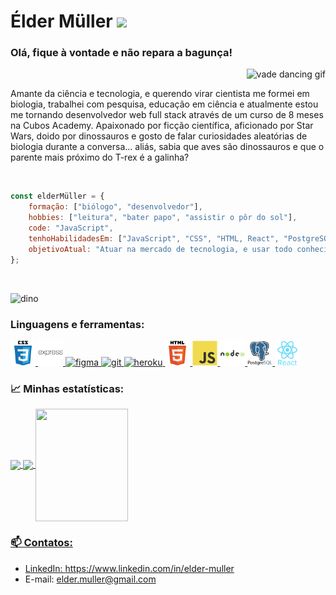 # Élder Müller <img src=https://user-images.githubusercontent.com/94017088/170396915-44a293fa-9180-421d-b6e8-8691e934fb24.gif width="29px">

### Olá, fique à vontade e não repara a bagunça! <!-- <img src="https://github.com/TheDudeThatCode/TheDudeThatCode/blob/master/Assets/Hi.gif" width="1px">  -->

<img align="right" padding-left= "11px" alt="vade dancing gif" src="https://user-images.githubusercontent.com/94017088/170401486-bd4b00b5-7128-4fb3-8900-9d658daf6494.gif">

<br>

Amante da ciência e tecnologia, e querendo virar cientista me formei em biologia, trabalhei com pesquisa, educação em ciência e atualmente estou me tornando desenvolvedor web full stack através de um curso de 8 meses na Cubos Academy.
Apaixonado por ficção científica, aficionado por Star Wars, doido por dinossauros e gosto de falar curiosidades aleatórias de biologia durante a conversa... aliás, sabia que aves são dinossauros e que o parente mais próximo do T-rex é a galinha?

<br>

```javascript
const elderMüller = {
    formação: ["biólogo", "desenvolvedor"],
    hobbies: ["leitura", "bater papo", "assistir o pôr do sol"],
    code: "JavaScript",
    tenhoHabilidadesEm: ["JavaScript", "CSS", "HTML, React", "PostgreSQL"],
    objetivoAtual: "Atuar na mercado de tecnologia, e usar todo conhecimento adquirido até aqui para transformação de realidades"
};
```

<br>

![dino](https://user-images.githubusercontent.com/94017088/170399592-32c9a6b9-c4ec-46b5-8c35-ecdfe97c6d27.gif)

### Linguagens e ferramentas:

<p align="left"> <a href="https://www.w3schools.com/css/" target="_blank"> <img src="https://raw.githubusercontent.com/devicons/devicon/master/icons/css3/css3-original-wordmark.svg" alt="css3" width="40" height="40"/> </a> <a href="https://expressjs.com" target="_blank"> <img src="https://raw.githubusercontent.com/devicons/devicon/master/icons/express/express-original-wordmark.svg" alt="express" width="40" height="40"/> </a> <a href="https://www.figma.com/" target="_blank"> <img src="https://www.vectorlogo.zone/logos/figma/figma-icon.svg" alt="figma" width="40" height="40"/> </a> <a href="https://git-scm.com/" target="_blank"> <img src="https://www.vectorlogo.zone/logos/git-scm/git-scm-icon.svg" alt="git" width="40" height="40"/> </a> <a href="https://heroku.com" target="_blank"> <img src="https://www.vectorlogo.zone/logos/heroku/heroku-icon.svg" alt="heroku" width="40" height="40"/> </a> <a href="https://www.w3.org/html/" target="_blank"> <img src="https://raw.githubusercontent.com/devicons/devicon/master/icons/html5/html5-original-wordmark.svg" alt="html5" width="40" height="40"/> </a> <a href="https://developer.mozilla.org/en-US/docs/Web/JavaScript" target="_blank"> <img src="https://raw.githubusercontent.com/devicons/devicon/master/icons/javascript/javascript-original.svg" alt="javascript" width="40" height="40"/> </a> <a href="https://nodejs.org" target="_blank"> <img src="https://raw.githubusercontent.com/devicons/devicon/master/icons/nodejs/nodejs-original-wordmark.svg" alt="nodejs" width="40" height="40"/> </a> <a href="https://www.postgresql.org" target="_blank"> <img src="https://raw.githubusercontent.com/devicons/devicon/master/icons/postgresql/postgresql-original-wordmark.svg" alt="postgresql" width="40" height="40"/> </a> <a href="https://reactjs.org/" target="_blank"> <img src="https://raw.githubusercontent.com/devicons/devicon/master/icons/react/react-original-wordmark.svg" alt="react" width="40" height="40"/> </a> </p>

### 📈 Minhas estatísticas:

<div>
  <a href="https://github.com/eldermuller">
  <img height="160em"   align="center" src="https://github-readme-stats.vercel.app/api?username=eldermuller&show_icons=true&theme=react&include_all_commits=true&count_private=true"/>
  <img height="160em"  align="center" src="https://github-readme-stats.vercel.app/api/top-langs/?username=eldermuller&layout=compact&langs_count=7&theme=react" />

  <img align="center" width="148" height="180" src="https://media1.tenor.com/images/68e8337fb4eb7e40645d832c64762a8b/tenor.gif?itemid=19443613">
</div>
    
### 📫 Contatos:
- LinkedIn: https://www.linkedin.com/in/elder-muller
- E-mail: elder.muller@gmail.com
